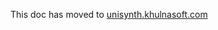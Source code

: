 This doc has moved to [unisynth.khulnasoft.com](https://unisynth.khulnasoft.com/docs/project-structure/)
